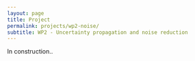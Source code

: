 ```yaml
---
layout: page
title: Project
permalink: projects/wp2-noise/
subtitle: WP2 - Uncertainty propagation and noise reduction
---
```


In construction..